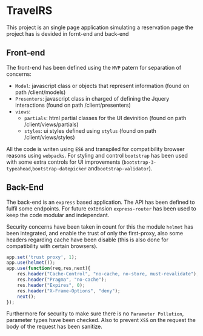 # TravelRS

This project is an single page application simulating a reservation page the project has is devided in fornt-end and back-end

## Front-end
The front-end has been defined using the ```MVP``` patern for separation of concerns:
- ```Model```: javascript class or objects that represent information (found on path /client/models)
- ```Presenters```: javascript class in charged of defining the Jquery interactions (found on path /client/presenters)
- ```views```: 
    - ```partials```:  html partial classes for the UI devinition (found on path /client/views/partials)
    - ```styles```: ui styles defined using ```stylus``` (found on path /client/views/styles)

All the code is writen using ```ES6``` and transpiled for compatibility browser reasons using ```webpacks```. For styling and control ```bootstrap``` has been used with some extra controls for UI improvements (```bootstrap-3-typeahead```,```bootstrap-datepicker``` and```bootstrap-validator```).

## Back-End
The back-end is an ```express``` based application. The API has been defined to fulfil some endpoints. For future extension ```express-router``` has been used to keep the code modular and independant.

Security concerns have been taken in count for this the module ```helmet``` has been integrated, and enable the trust of only the first-proxy, also some headers regarding cache have been disable (this is also done for compatibility with certain browsers).
```js
app.set('trust proxy', 1);  
app.use(helmet());
app.use(function(req,res,next){
    res.header("Cache-Control", "no-cache, no-store, must-revalidate");
    res.header("Pragma", "no-cache");
    res.header("Expires", 0);
    res.header("X-Frame-Options", "deny");
    next();
});
```
Furthermore for security to make sure there is no ```Parameter Pollution```, parameter types have been checked. Also to prevent ```XSS``` on the request the body of the request has been sanitize.
